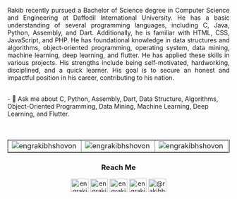 <p align="justify">Rakib recently pursued a Bachelor of Science degree in Computer Science and Engineering at Daffodil International University. He has a basic understanding of several programming languages, including C, Java, Python, Assembly, and Dart. Additionally, he is familiar with HTML, CSS, JavaScript, and PHP. He has foundational knowledge in data structures and algorithms, object-oriented programming, operating system, data mining, machine learning, deep learning, and flutter. He has applied these skills in various projects. His strengths include being self-motivated, hardworking, disciplined, and a quick learner. His goal is to secure an honest and impactful position in his career, contributing to his nation.</p>

<br>
- 💬 Ask me about C, Python, Assembly, Dart, Data Structure, Algorithms, Object-Oriented Programming, Data Mining, Machine Learning, Deep Learning, and Flutter.

<br>
<br>
<br>
<table border="1">
  <tr>
    <td width="33.33%">
      <img align="left" src="https://github-readme-stats.vercel.app/api/top-langs?username=engrakibhshovon&show_icons=true&locale=en&layout=compact" alt="engrakibhshovon" />
    </td>
    <td width="33.33%">
      <img align="center" src="https://github-readme-stats.vercel.app/api?username=engrakibhshovon&show_icons=true&locale=en" alt="engrakibhshovon" />
    </td>
    <td width="33.33%">
      <img align="center" src="https://github-readme-streak-stats.herokuapp.com/?user=engrakibhshovon&" alt="engrakibhshovon" />
    </td>
  </tr>
</table>

<h3 align="center">Reach Me</h3>
<p align="center">
<a href="https://twitter.com/engrakibhshovon" target="blank"><img align="center" src="https://raw.githubusercontent.com/rahuldkjain/github-profile-readme-generator/master/src/images/icons/Social/twitter.svg" alt="engrakibhshovon" height="30" width="40" /></a>
<a href="https://linkedin.com/in/engrakibhshovon" target="blank"><img align="center" src="https://raw.githubusercontent.com/rahuldkjain/github-profile-readme-generator/master/src/images/icons/Social/linked-in-alt.svg" alt="engrakibhshovon" height="30" width="40" /></a>
<a href="https://fb.com/engrakibhshovon" target="blank"><img align="center" src="https://raw.githubusercontent.com/rahuldkjain/github-profile-readme-generator/master/src/images/icons/Social/facebook.svg" alt="engrakibhshovon" height="30" width="40" /></a>
<a href="https://instagram.com/engrakibhshovon" target="blank"><img align="center" src="https://raw.githubusercontent.com/rahuldkjain/github-profile-readme-generator/master/src/images/icons/Social/instagram.svg" alt="engrakibhshovon" height="30" width="40" /></a>
<a href="https://www.youtube.com/@rakibh.shovon" target="blank"><img align="center" src="https://raw.githubusercontent.com/rahuldkjain/github-profile-readme-generator/master/src/images/icons/Social/youtube.svg" alt="@rakibh.shovon" height="30" width="40" /></a>
</p>
